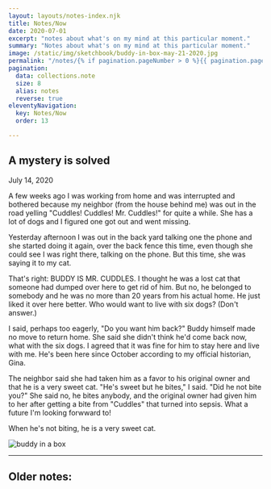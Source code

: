 ```yaml
---
layout: layouts/notes-index.njk
title: Notes/Now
date: 2020-07-01
excerpt: "notes about what's on my mind at this particular moment."
summary: "Notes about what's on my mind at this particular moment."
image: /static/img/sketchbook/buddy-in-box-may-21-2020.jpg
permalink: "/notes/{% if pagination.pageNumber > 0 %}{{ pagination.pageNumber + 1 }}/{% endif %}index.html"
pagination:
  data: collections.note
  size: 8
  alias: notes
  reverse: true
eleventyNavigation:
  key: Notes/Now
  order: 13

---
```


## A mystery is solved

July 14, 2020

A few weeks ago I was working from home and was interrupted and bothered because my neighbor (from the house behind me) was out in the road yelling "Cuddles! Cuddles! Mr. Cuddles!" for quite a while. She has a lot of dogs and I figured one got out and went missing.

Yesterday afternoon I was out in the back yard talking one the phone and she started doing it again, over the back fence this time, even though she could see I was right there, talking on the phone. But this time, she was saying it to my cat.

That's right: BUDDY IS MR. CUDDLES. I thought he was a lost cat that someone had dumped over here to get rid of him. But no, he belonged to somebody and he was no more than 20 years from his actual home. He just liked it over here better. Who would want to live with six dogs? (Don't answer.)

I said, perhaps too eagerly, "Do you want him back?" Buddy himself made no move to return home. She said she didn't think he'd come back now, what with the six dogs. I agreed that it was fine for him to stay here and live with me. He's been here since October according to my official historian, Gina.

The neighbor said she had taken him as a favor to his original owner and that he is a very sweet cat. "He's sweet but he bites," I said. "Did he not bite you?" She said no, he bites anybody, and the original owner had given him to her after getting a bite from "Cuddles" that turned into sepsis. What a future I'm looking forwward to!

When he's not biting, he is a very sweet cat.

![buddy in a box](/static/img/sketchbook/buddy-in-box-may-21-2020.jpg "buddy in a box")

---

## Older notes: 
